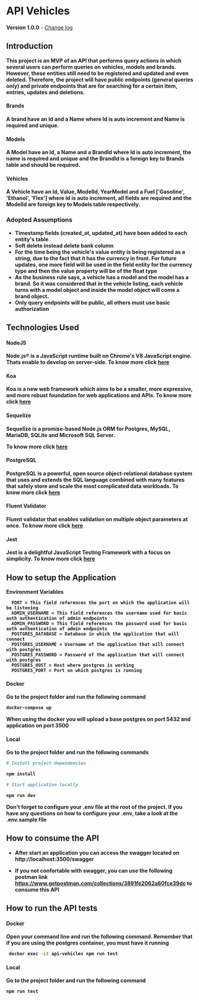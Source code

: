 # API Vehicles

**Version 1.0.0** - [Change log](CHANGELOG.md)

## <b> Introduction

This project is an MVP of an API that performs query actions in which several users can perform queries on vehicles, models and brands. However, these entities still need to be registered and updated and even deleted. Therefore, the project will have public endpoints (general queries only) and private endpoints that are for searching for a certain item, entries, updates and deletions.

#### Brands
  A brand have an Id and a Name where Id is auto increment and Name is required and unique.

#### Models
  A Model have an Id, a Name and a BrandId where Id is auto increment, the name is required and unique and the BrandId is a foreign key to Brands table and should be required.

#### Vehicles
  A Vehicle have an Id, Value, ModelId, YearModel and a Fuel ['Gasoline', 'Ethanol', 'Flex'] where Id is auto increment, all fields are required  and the  ModelId are foreign key to Models table respectively.


### Adopted Assumptions
- Timestamp fields (created_at, updated_at) have been added to each entity's table
- Soft delete instead delete bank column
- For the time being the vehicle's value entity is being registered as a string, due to the fact that it has the currency in front. For future updates, one more field will be used in the field entity for the currency type and then the value property will be of the float type
- As the business rule says, a vehicle has a model and the model has a brand. So it was considered that in the vehicle listing, each vehicle turns with a model object and inside the model object will come a brand object.
- Only query endpoints will be public, all others must use basic authorization


## Technologies Used

#### NodeJS
Node.js® is a JavaScript runtime built on Chrome's V8 JavaScript engine. Thats enable to develop on server-side. To know more click [here](https://nodejs.org/en/about/)

#### Koa
Koa is a new web framework which aims to be a smaller, more expressive, and more robust foundation for web applications and APIs. To know more click [here](https://koajs.com/#introduction)

#### Sequelize
Sequelize is a promise-based Node.js ORM for Postgres, MySQL, MariaDB, SQLite and Microsoft SQL Server.

To know more click [here](https://sequelize.org/master/)

#### PostgreSQL
PostgreSQL is a powerful, open source object-relational database system that uses and extends the SQL language combined with many features that safely store and scale the most complicated data workloads. To know more click [here](https://www.postgresql.org/about/)

#### Fluent Validator
Fluent validator that enables validation on multiple object parameters at once. To know more click [here](https://www.npmjs.com/package/fluent-validator)

#### Jest
Jest is a delightful JavaScript Testing Framework with a focus on simplicity. To know more click [here](https://jestjs.io/docs/en/getting-started)


## How to setup the Application

<b>Environment Variables</b>
```
  PORT = This field references the port on which the application will be listening
  ADMIN_USERNAME = This field references the username used for basic auth authentication of admin endpoints
  ADMIN_PASSWORD = This field references the password used for basic auth authentication of admin endpoints
  POSTGRES_DATABASE = Database in which the application that will connect
  POSTGRES_USERNAME = Username of the application that will connect with postgres
  POSTGRES_PASSWORD = Password of the application that will connect with postgres
  POSTGRES_HOST = Host where postgres is working
  POSTGRES_PORT = Port on which postgres is running
```

#### Docker

Go to the project folder and run the following command
```sh
docker-compose up
```

When using the docker you will upload a base postgres on port 5432 and application on port 3500

#### Local
Go to the project folder and run the following commands

```sh
# Install project dependencies

npm install
```

```sh
# Start application locally

npm run dev
```

Don't forget to configure your .env file at the root of the project. If you have any questions on how to configure your .env, take a look at the .env.sample file

## How to consume the API
  - After start an application you can access the swagger located on http://localhost:3500/swagger

  - If you not confortable with swagger, you can use the following postman link https://www.getpostman.com/collections/3891fe2062a60fce39dc to consume this API


## How to run the API tests

#### Docker

Open your command line and run the following command. Remember that if you are using the postgres container, you must have it running
```sh
 docker exec -it api-vehicles npm run test
```

#### Local

 Go to the project folder and run the following command

```sh
npm run test
```













